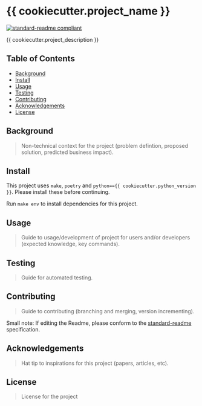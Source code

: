 # {{ cookiecutter.project_name }}

[![standard-readme compliant](https://img.shields.io/badge/readme%20style-standard-brightgreen.svg?style=flat-square)](https://github.com/RichardLitt/standard-readme)

{{ cookiecutter.project_description }}

## Table of Contents

- [Background](#background)
- [Install](#install)
- [Usage](#usage)
- [Testing](#testing)
- [Contributing](#contributing)
- [Acknowledgements](#acknowledgements)
- [License](#license)

## Background

> Non-technical context for the project (problem defintion, proposed solution, predicted business impact).

## Install

This project uses `make`, `poetry` and `python=={{ cookiecutter.python_version }}`. Please install these before continuing.

Run `make env` to install dependencies for this project.

## Usage

> Guide to usage/development of project for users and/or developers (expected knowledge, key commands).

## Testing

> Guide for automated testing.

## Contributing

> Guide to contributing (branching and merging, version incrementing).

Small note: If editing the Readme, please conform to the [standard-readme](https://github.com/RichardLitt/standard-readme) specification.

## Acknowledgements

> Hat tip to inspirations for this project (papers, articles, etc).

## License

> License for the project